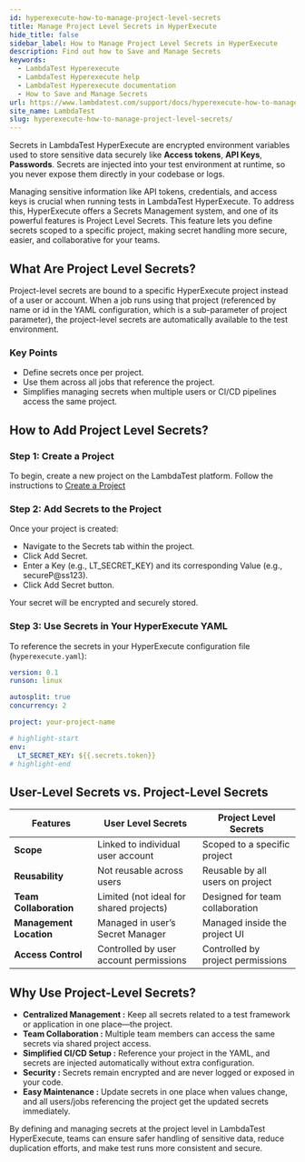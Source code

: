 ```yaml
---
id: hyperexecute-how-to-manage-project-level-secrets
title: Manage Project Level Secrets in HyperExecute
hide_title: false
sidebar_label: How to Manage Project Level Secrets in HyperExecute
description: Find out how to Save and Manage Secrets
keywords:
  - LambdaTest Hyperexecute
  - LambdaTest Hyperexecute help
  - LambdaTest Hyperexecute documentation
  - How to Save and Manage Secrets
url: https://www.lambdatest.com/support/docs/hyperexecute-how-to-manage-project-level-secrets/
site_name: LambdaTest
slug: hyperexecute-how-to-manage-project-level-secrets/
---
```


<script type="application/ld+json"
      dangerouslySetInnerHTML={{ __html: JSON.stringify({
       "@context": "https://schema.org",
        "@type": "BreadcrumbList",
        "itemListElement": [{
          "@type": "ListItem",
          "position": 1,
          "name": "Home",
          "item": "https://www.lambdatest.com"
        },{
          "@type": "ListItem",
          "position": 2,
          "name": "Support",
          "item": "https://www.lambdatest.com/support/docs/"
        },{
          "@type": "ListItem",
          "position": 3,
          "name": "Integrations",
          "item": "https://www.lambdatest.com/support/docs/hyperexecute-how-to-manage-project-level-secrets/"
        }]
      })
    }}
></script>
Secrets in LambdaTest HyperExecute are encrypted environment variables used to store sensitive data securely like **Access tokens**, **API Keys**, **Passwords**. Secrets are injected into your test environment at runtime, so you never expose them directly in your codebase or logs.

Managing sensitive information like API tokens, credentials, and access keys is crucial when running tests in LambdaTest HyperExecute. To address this, HyperExecute offers a Secrets Management system, and one of its powerful features is Project Level Secrets. This feature lets you define secrets scoped to a specific project, making secret handling more secure, easier, and collaborative for your teams.

## What Are Project Level Secrets?
Project-level secrets are bound to a specific HyperExecute project instead of a user or account. When a job runs using that project (referenced by name or id in the YAML configuration, which is a sub-parameter of project parameter), the project-level secrets are automatically available to the test environment.

### Key Points
- Define secrets once per project.
- Use them across all jobs that reference the project.
- Simplifies managing secrets when multiple users or CI/CD pipelines access the same project.

## How to Add Project Level Secrets?
### Step 1: Create a Project

To begin, create a new project on the LambdaTest platform. Follow the instructions to [Create a Project](https://www.lambdatest.com/support/docs/hyperexecute-projects/#setup-your-project)

### Step 2: Add Secrets to the Project
Once your project is created:
- Navigate to the Secrets tab within the project.
- Click Add Secret.
- Enter a Key (e.g., LT_SECRET_KEY) and its corresponding Value (e.g., secureP@ss123).
- Click Add Secret button.

Your secret will be encrypted and securely stored.

### Step 3: Use Secrets in Your HyperExecute YAML
To reference the secrets in your HyperExecute configuration file (`hyperexecute.yaml`):

```yaml title="hyperexecute.yaml"
version: 0.1
runson: linux

autosplit: true
concurrency: 2

project: your-project-name

# highlight-start
env:
  LT_SECRET_KEY: ${{.secrets.token}}
# highlight-end
```

## User-Level Secrets vs. Project-Level Secrets

| Features | User Level Secrets | Project Level Secrets |
|----------|--------------------|-----------------------|
| **Scope** | Linked to individual user account | Scoped to a specific project |
| **Reusability** | Not reusable across users | Reusable by all users on project |
| **Team Collaboration** | Limited (not ideal for shared projects) | Designed for team collaboration |
| **Management Location** | Managed in user’s Secret Manager | Managed inside the project UI |
| **Access Control** | Controlled by user account permissions | Controlled by project permissions |

## Why Use Project-Level Secrets?
- **Centralized Management :** Keep all secrets related to a test framework or application in one place—the project.
- **Team Collaboration :** Multiple team members can access the same secrets via shared project access.
- **Simplified CI/CD Setup :** Reference your project in the YAML, and secrets are injected automatically without extra configuration.
- **Security :** Secrets remain encrypted and are never logged or exposed in your code.
- **Easy Maintenance :** Update secrets in one place when values change, and all users/jobs referencing the project get the updated secrets immediately.

By defining and managing secrets at the project level in LambdaTest HyperExecute, teams can ensure safer handling of sensitive data, reduce duplication efforts, and make test runs more consistent and secure.
